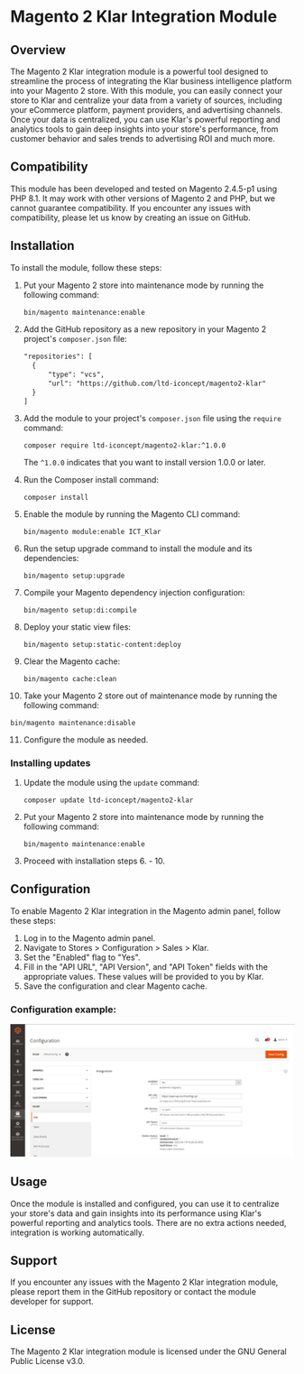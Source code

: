 # Magento 2 Klar Integration Module

## Overview

The Magento 2 Klar integration module is a powerful tool designed to streamline the process of integrating the Klar
business intelligence platform into your Magento 2 store. With this module, you can easily connect your store to Klar
and centralize your data from a variety of sources, including your eCommerce platform, payment providers, and
advertising channels. Once your data is centralized, you can use Klar's powerful reporting and analytics tools to gain
deep insights into your store's performance, from customer behavior and sales trends to advertising ROI and much more.

## Compatibility

This module has been developed and tested on Magento 2.4.5-p1 using PHP 8.1. It may work with other versions of Magento 2
and PHP, but we cannot guarantee compatibility. If you encounter any issues with compatibility, please let us know by
creating an issue on GitHub.

## Installation

To install the module, follow these steps:

1. Put your Magento 2 store into maintenance mode by running the following command:

   ```
   bin/magento maintenance:enable
   ```

2. Add the GitHub repository as a new repository in your Magento 2 project's `composer.json` file:

   ```
   "repositories": [
     {
         "type": "vcs",
         "url": "https://github.com/ltd-iconcept/magento2-klar"
     }
   ]
   ```

3. Add the module to your project's `composer.json` file using the `require` command:

   ```
   composer require ltd-iconcept/magento2-klar:^1.0.0
   ```

   The `^1.0.0` indicates that you want to install version 1.0.0 or later.

4. Run the Composer install command:

   ```
   composer install
   ```

5. Enable the module by running the Magento CLI command:

   ```
   bin/magento module:enable ICT_Klar
   ```

6. Run the setup upgrade command to install the module and its dependencies:

   ```
   bin/magento setup:upgrade
   ```

7. Compile your Magento dependency injection configuration:

   ```
   bin/magento setup:di:compile
   ```

8. Deploy your static view files:

   ```
   bin/magento setup:static-content:deploy
   ```

9. Clear the Magento cache:

   ```
   bin/magento cache:clean
   ```

10. Take your Magento 2 store out of maintenance mode by running the following command:

   ```
   bin/magento maintenance:disable
   ```

11. Configure the module as needed.

### Installing updates

1. Update the module using the `update` command:

   ```
   composer update ltd-iconcept/magento2-klar
   ```

2. Put your Magento 2 store into maintenance mode by running the following command:

   ```
   bin/magento maintenance:enable
   ```
   
3. Proceed with installation steps 6. - 10.

## Configuration

To enable Magento 2 Klar integration in the Magento admin panel, follow these steps:

1. Log in to the Magento admin panel.
2. Navigate to Stores > Configuration > Sales > Klar.
3. Set the "Enabled" flag to "Yes".
4. Fill in the "API URL", "API Version", and "API Token" fields with the appropriate values. These values will be
   provided to you by Klar.
5. Save the configuration and clear Magento cache.

### Configuration example:

![Configuration](docs/configuration.png)

## Usage

Once the module is installed and configured, you can use it to centralize your store's data and gain insights into its
performance using Klar's powerful reporting and analytics tools. There are no extra actions needed, integration is
working automatically.

## Support

If you encounter any issues with the Magento 2 Klar integration module, please report them in the GitHub repository or
contact the module developer for support.

## License

The Magento 2 Klar integration module is licensed under the GNU General Public License v3.0.